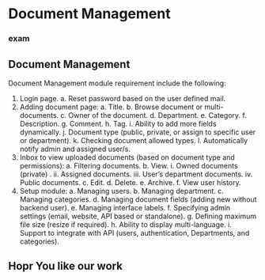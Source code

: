 # Document Management

### exam

## Document Management

Document Management module requirement include the following:
1.	Login page.
a.	Reset password based on the user defined mail.
2.	Adding document page:
a.	Title.
b.	Browse document or multi-documents.
c.	Owner of the document.
d.	Department.
e.	Category. 
f.	Description.
g.	Comment.
h.	Tag.
i.	Ability to add more fields dynamically.
j.	Document type (public, private, or assign to specific user or department).
k.	Checking document allowed types.
l.	Automatically notify admin and assigned user/s.
3.	Inbox to view uploaded documents (based on document type and permissions):
a.	Filtering documents.
b.	View.
i.	Owned documents (private) .
ii.	Assigned documents.
iii.	User’s department documents.
iv.	Public documents.
c.	Edit.
d.	Delete.
e.	Archive.
f.	View user history.
4.	Setup module:
a.	Managing users.
b.	Managing department.
c.	Managing categories.
d.	Managing document fields (adding new without backend user).
e.	Managing interface labels.
f.	Specifying admin settings (email, website, API based or standalone).
g.	Defining maximum file size (resize if required).
h.	Ability to display multi-language.
i.	Support to integrate with API (users, authentication, Departments, and categories). 



## Hopr You like our work 

